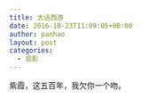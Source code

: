 ```yaml
---
title: 大话西游
date: 2016-10-23T11:09:05+00:00
author: panhao
layout: post
categories:
  - 观影
---
```

紫霞，这五百年，我欠你一个吻。

&nbsp;